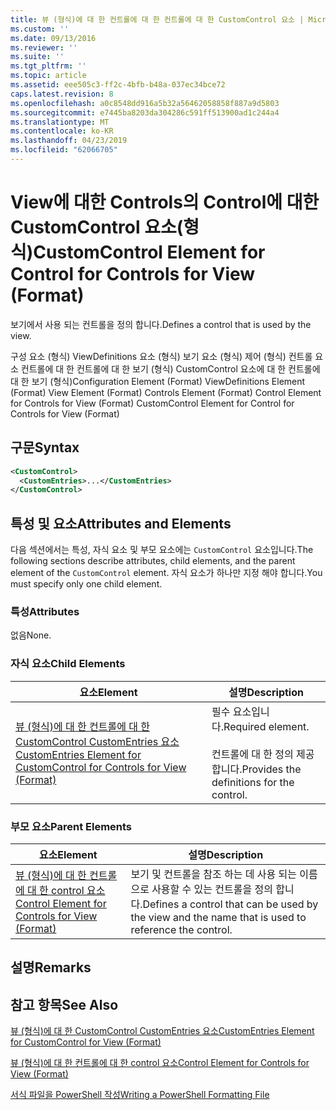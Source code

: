```yaml
---
title: 뷰 (형식)에 대 한 컨트롤에 대 한 컨트롤에 대 한 CustomControl 요소 | Microsoft Docs
ms.custom: ''
ms.date: 09/13/2016
ms.reviewer: ''
ms.suite: ''
ms.tgt_pltfrm: ''
ms.topic: article
ms.assetid: eee505c3-ff2c-4bfb-b48a-037ec34bce72
caps.latest.revision: 8
ms.openlocfilehash: a0c8548dd916a5b32a56462058858f887a9d5803
ms.sourcegitcommit: e7445ba8203da304286c591ff513900ad1c244a4
ms.translationtype: MT
ms.contentlocale: ko-KR
ms.lasthandoff: 04/23/2019
ms.locfileid: "62066705"
---
```

# <a name="customcontrol-element-for-control-for-controls-for-view-format"></a><span data-ttu-id="5ffde-102">View에 대한 Controls의 Control에 대한 CustomControl 요소(형식)</span><span class="sxs-lookup"><span data-stu-id="5ffde-102">CustomControl Element for Control for Controls for View (Format)</span></span>

<span data-ttu-id="5ffde-103">보기에서 사용 되는 컨트롤을 정의 합니다.</span><span class="sxs-lookup"><span data-stu-id="5ffde-103">Defines a control that is used by the view.</span></span>

<span data-ttu-id="5ffde-104">구성 요소 (형식) ViewDefinitions 요소 (형식) 보기 요소 (형식) 제어 (형식) 컨트롤 요소 컨트롤에 대 한 컨트롤에 대 한 보기 (형식) CustomControl 요소에 대 한 컨트롤에 대 한 보기 (형식)</span><span class="sxs-lookup"><span data-stu-id="5ffde-104">Configuration Element (Format) ViewDefinitions Element (Format) View Element (Format) Controls Element (Format) Control Element for Controls for View (Format) CustomControl Element for Control for Controls for View (Format)</span></span>

## <a name="syntax"></a><span data-ttu-id="5ffde-105">구문</span><span class="sxs-lookup"><span data-stu-id="5ffde-105">Syntax</span></span>

```xml
<CustomControl>
  <CustomEntries>...</CustomEntries>
</CustomControl>
```

## <a name="attributes-and-elements"></a><span data-ttu-id="5ffde-106">특성 및 요소</span><span class="sxs-lookup"><span data-stu-id="5ffde-106">Attributes and Elements</span></span>

<span data-ttu-id="5ffde-107">다음 섹션에서는 특성, 자식 요소 및 부모 요소에는 `CustomControl` 요소입니다.</span><span class="sxs-lookup"><span data-stu-id="5ffde-107">The following sections describe attributes, child elements, and the parent element of the `CustomControl` element.</span></span> <span data-ttu-id="5ffde-108">자식 요소가 하나만 지정 해야 합니다.</span><span class="sxs-lookup"><span data-stu-id="5ffde-108">You must specify only one child element.</span></span>

### <a name="attributes"></a><span data-ttu-id="5ffde-109">특성</span><span class="sxs-lookup"><span data-stu-id="5ffde-109">Attributes</span></span>

<span data-ttu-id="5ffde-110">없음</span><span class="sxs-lookup"><span data-stu-id="5ffde-110">None.</span></span>

### <a name="child-elements"></a><span data-ttu-id="5ffde-111">자식 요소</span><span class="sxs-lookup"><span data-stu-id="5ffde-111">Child Elements</span></span>

|<span data-ttu-id="5ffde-112">요소</span><span class="sxs-lookup"><span data-stu-id="5ffde-112">Element</span></span>|<span data-ttu-id="5ffde-113">설명</span><span class="sxs-lookup"><span data-stu-id="5ffde-113">Description</span></span>|
|-------------|-----------------|
|[<span data-ttu-id="5ffde-114">뷰 (형식)에 대 한 컨트롤에 대 한 CustomControl CustomEntries 요소</span><span class="sxs-lookup"><span data-stu-id="5ffde-114">CustomEntries Element for CustomControl for Controls for View (Format)</span></span>](./customentries-element-for-customcontrol-for-controls-for-view-format.md)|<span data-ttu-id="5ffde-115">필수 요소입니다.</span><span class="sxs-lookup"><span data-stu-id="5ffde-115">Required element.</span></span><br /><br /> <span data-ttu-id="5ffde-116">컨트롤에 대 한 정의 제공합니다.</span><span class="sxs-lookup"><span data-stu-id="5ffde-116">Provides the definitions for the control.</span></span>|

### <a name="parent-elements"></a><span data-ttu-id="5ffde-117">부모 요소</span><span class="sxs-lookup"><span data-stu-id="5ffde-117">Parent Elements</span></span>

|<span data-ttu-id="5ffde-118">요소</span><span class="sxs-lookup"><span data-stu-id="5ffde-118">Element</span></span>|<span data-ttu-id="5ffde-119">설명</span><span class="sxs-lookup"><span data-stu-id="5ffde-119">Description</span></span>|
|-------------|-----------------|
|[<span data-ttu-id="5ffde-120">뷰 (형식)에 대 한 컨트롤에 대 한 control 요소</span><span class="sxs-lookup"><span data-stu-id="5ffde-120">Control Element for Controls for View (Format)</span></span>](./control-element-for-controls-for-view-format.md)|<span data-ttu-id="5ffde-121">보기 및 컨트롤을 참조 하는 데 사용 되는 이름으로 사용할 수 있는 컨트롤을 정의 합니다.</span><span class="sxs-lookup"><span data-stu-id="5ffde-121">Defines a control that can be used by the view and the name that is used to reference the control.</span></span>|

## <a name="remarks"></a><span data-ttu-id="5ffde-122">설명</span><span class="sxs-lookup"><span data-stu-id="5ffde-122">Remarks</span></span>

## <a name="see-also"></a><span data-ttu-id="5ffde-123">참고 항목</span><span class="sxs-lookup"><span data-stu-id="5ffde-123">See Also</span></span>

[<span data-ttu-id="5ffde-124">뷰 (형식)에 대 한 CustomControl CustomEntries 요소</span><span class="sxs-lookup"><span data-stu-id="5ffde-124">CustomEntries Element for CustomControl for View (Format)</span></span>](./customentries-element-for-customcontrol-for-controls-for-configuration-format.md)

[<span data-ttu-id="5ffde-125">뷰 (형식)에 대 한 컨트롤에 대 한 control 요소</span><span class="sxs-lookup"><span data-stu-id="5ffde-125">Control Element for Controls for View (Format)</span></span>](./control-element-for-controls-for-view-format.md)

[<span data-ttu-id="5ffde-126">서식 파일을 PowerShell 작성</span><span class="sxs-lookup"><span data-stu-id="5ffde-126">Writing a PowerShell Formatting File</span></span>](./writing-a-powershell-formatting-file.md)
